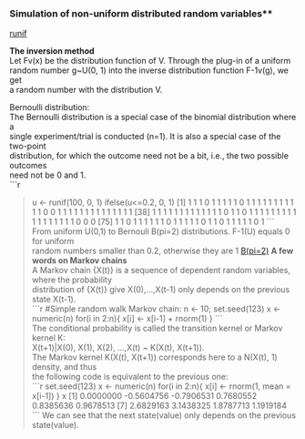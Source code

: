 ### Simulation of non-uniform distributed random variables**  
[runif](http://blog.csdn.net/lilanfeng1991/article/details/18505723)   

**The inversion method**  
Let Fv(x) be the distribution function of V. Through the plug-in of a uniform  
random number g~U(0, 1) into the inverse distribution function F-1v(g), we get  
a random number with the distribution V.  

Bernoulli distribution:  
The Bernoulli distribution is a special case of the binomial distribution where a   
single experiment/trial is conducted (n=1). It is also a special case of the two-point  
distribution, for which the outcome need not be a bit, i.e., the two possible outcomes  
need not be 0 and 1.  
´´´r  
> u <- runif(100, 0, 1)
> ifelse(u<=0.2, 0, 1)
  [1] 1 1 1 0 1 1 1 1 1 0 1 1 1 1 1 1 1 1 1 1 1 0 0 1 1 1 1 1 1 1 1 1 1 1 1 1 1
 [38] 1 1 1 1 1 1 1 1 1 1 1 1 1 0 1 1 0 1 1 1 1 1 1 1 1 1 1 1 1 1 1 1 1 1 0 0 0
 [75] 1 1 0 1 1 1 1 1 1 0 1 1 1 1 1 0 1 1 0 1 1 1 1 1 0 1
´´´   
From uniform U(0,1) to Bernouli B(pi=2) distributions. F-1(U) equals 0 for uniform  
random numbers smaller than 0.2, otherwise they are 1
[B(pi=2)](http://i.imgur.com/sTHr7of.png)
**A few words on Markov chains**  
A Markov chain {X(t)} is a sequence of dependent random variables, where the probability  
distribution of {X(t)} give X(0),...,X(t-1) only depends on the previous state X(t-1).  
´´´r 
#Simple random walk Markov chain:
n <- 10; set.seed(123)
x <- numeric(n)
for(i in 2:n){
  x[i] <- x[i-1] + rnorm(1)
}
´´´  
The conditional probability is called the transition kernel or Markov kernel K:  
X(t+1)|X(0), X(1), X(2), ...,X(t) ~ K(X(t), X(t+1)).  
The Markov kernel K(X(t), X(t+1)) corresponds here to a N(X(t), 1) density, and thus  
the following code is equivalent to the previous one:  
´´´r
set.seed(123)
x <- numeric(n)
for(i in 2:n){
  x[i] <- rnorm(1, mean = x[i-1])
}
> x
 [1]  0.0000000 -0.5604756 -0.7906531  0.7680552  0.8385636  0.9678513
 [7]  2.6829163  3.1438325  1.8787713  1.1919184
´´´
We can see that the next state(value) only depends on the previous state(value).  
